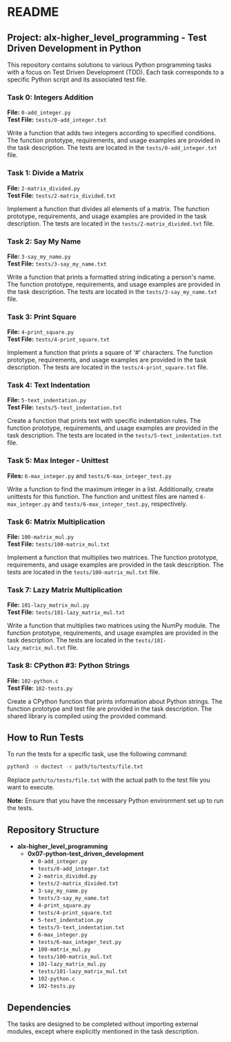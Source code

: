 # README

## Project: alx-higher_level_programming - Test Driven Development in Python

This repository contains solutions to various Python programming tasks with a focus on Test Driven Development (TDD). Each task corresponds to a specific Python script and its associated test file.

### Task 0: Integers Addition

**File:** `0-add_integer.py`  
**Test File:** `tests/0-add_integer.txt`

Write a function that adds two integers according to specified conditions. The function prototype, requirements, and usage examples are provided in the task description. The tests are located in the `tests/0-add_integer.txt` file.

### Task 1: Divide a Matrix

**File:** `2-matrix_divided.py`  
**Test File:** `tests/2-matrix_divided.txt`

Implement a function that divides all elements of a matrix. The function prototype, requirements, and usage examples are provided in the task description. The tests are located in the `tests/2-matrix_divided.txt` file.

### Task 2: Say My Name

**File:** `3-say_my_name.py`  
**Test File:** `tests/3-say_my_name.txt`

Write a function that prints a formatted string indicating a person's name. The function prototype, requirements, and usage examples are provided in the task description. The tests are located in the `tests/3-say_my_name.txt` file.

### Task 3: Print Square

**File:** `4-print_square.py`  
**Test File:** `tests/4-print_square.txt`

Implement a function that prints a square of '#' characters. The function prototype, requirements, and usage examples are provided in the task description. The tests are located in the `tests/4-print_square.txt` file.

### Task 4: Text Indentation

**File:** `5-text_indentation.py`  
**Test File:** `tests/5-text_indentation.txt`

Create a function that prints text with specific indentation rules. The function prototype, requirements, and usage examples are provided in the task description. The tests are located in the `tests/5-text_indentation.txt` file.

### Task 5: Max Integer - Unittest

**Files:** `6-max_integer.py` and `tests/6-max_integer_test.py`

Write a function to find the maximum integer in a list. Additionally, create unittests for this function. The function and unittest files are named `6-max_integer.py` and `tests/6-max_integer_test.py`, respectively.

### Task 6: Matrix Multiplication

**File:** `100-matrix_mul.py`  
**Test File:** `tests/100-matrix_mul.txt`

Implement a function that multiplies two matrices. The function prototype, requirements, and usage examples are provided in the task description. The tests are located in the `tests/100-matrix_mul.txt` file.

### Task 7: Lazy Matrix Multiplication

**File:** `101-lazy_matrix_mul.py`  
**Test File:** `tests/101-lazy_matrix_mul.txt`

Write a function that multiplies two matrices using the NumPy module. The function prototype, requirements, and usage examples are provided in the task description. The tests are located in the `tests/101-lazy_matrix_mul.txt` file.

### Task 8: CPython #3: Python Strings

**File:** `102-python.c`  
**Test File:** `102-tests.py`

Create a CPython function that prints information about Python strings. The function prototype and test file are provided in the task description. The shared library is compiled using the provided command.

## How to Run Tests

To run the tests for a specific task, use the following command:

```bash
python3 -m doctest -v path/to/tests/file.txt
```

Replace `path/to/tests/file.txt` with the actual path to the test file you want to execute.

**Note:** Ensure that you have the necessary Python environment set up to run the tests.

## Repository Structure

- **alx-higher_level_programming**
  - **0x07-python-test_driven_development**
    - `0-add_integer.py`
    - `tests/0-add_integer.txt`
    - `2-matrix_divided.py`
    - `tests/2-matrix_divided.txt`
    - `3-say_my_name.py`
    - `tests/3-say_my_name.txt`
    - `4-print_square.py`
    - `tests/4-print_square.txt`
    - `5-text_indentation.py`
    - `tests/5-text_indentation.txt`
    - `6-max_integer.py`
    - `tests/6-max_integer_test.py`
    - `100-matrix_mul.py`
    - `tests/100-matrix_mul.txt`
    - `101-lazy_matrix_mul.py`
    - `tests/101-lazy_matrix_mul.txt`
    - `102-python.c`
    - `102-tests.py`

## Dependencies

The tasks are designed to be completed without importing external modules, except where explicitly mentioned in the task description.
